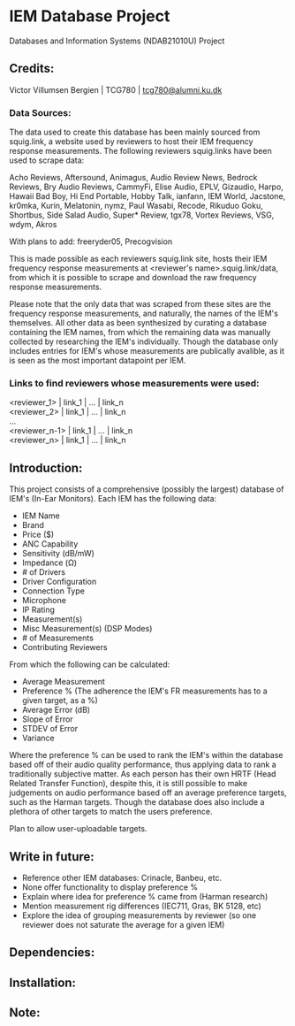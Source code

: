# IEM Database Project
Databases and Information Systems (NDAB21010U) Project

## Credits:
Victor Villumsen Bergien | TCG780 | tcg780@alumni.ku.dk

### Data Sources:
The data used to create this database has been mainly sourced from squig.link, a website used by reviewers to
host their IEM frequency response measurements. The following reviewers squig.links have been used to scrape data:

Acho Reviews, 
Aftersound, 
Animagus, 
Audio Review News, 
Bedrock Reviews, 
Bry Audio Reviews, 
CammyFi, 
Elise Audio, 
EPLV, 
Gizaudio, 
Harpo, 
Hawaii Bad Boy, 
Hi End Portable, 
Hobby Talk, 
ianfann, 
IEM World, 
Jacstone, 
kr0mka, 
Kurin, 
Melatonin, 
nymz, 
Paul Wasabi, 
Recode, 
Rikuduo Goku, 
Shortbus, 
Side Salad Audio, 
Super* Review, 
tgx78, 
Vortex Reviews, 
VSG, 
wdym, 
Akros

With plans to add:
freeryder05, 
Precogvision

This is made possible as each reviewers squig.link site, hosts their IEM frequency response measurements at
<reviewer's name>.squig.link/data, from which it is possible to scrape and download the raw frequency response measurements.

Please note that the only data that was scraped from these sites are the frequency response measurements, and naturally, the names of the IEM's themselves.
All other data as been synthesized by curating a database containing the IEM names, from which the remaining data was manually collected by researching the IEM's individually. Though the database only includes entries for IEM's whose measurements are publically avalible, as it is seen as the most important datapoint per IEM.

### Links to find reviewers whose measurements were used:

<reviewer_1> | link_1 | ... | link_n <br />
<reviewer_2> | link_1 | ... | link_n <br />
... <br />
<reviewer_n-1> | link_1 | ... | link_n <br />
<reviewer_n> | link_1 | ... | link_n

## Introduction:
This project consists of a comprehensive (possibly the largest) database of IEM's (In-Ear Monitors).
Each IEM has the following data:

- IEM Name
- Brand
- Price ($)
- ANC Capability
- Sensitivity (dB/mW)
- Impedance (Ω)
- \# of Drivers
- Driver Configuration
- Connection Type
- Microphone
- IP Rating	
- Measurement(s)
- Misc Measurement(s) (DSP Modes)
- \# of Measurements
- Contributing Reviewers

From which the following can be calculated:

- Average Measurement
- Preference % (The adherence the IEM's FR measurements has to a given target, as a %)
- Average  Error (dB)
- Slope of Error
- STDEV of Error
- Variance

Where the preference % can be used to rank the IEM's within the database based off of their audio quality performance, thus applying data to rank a traditionally subjective matter. As each person has their own HRTF (Head Related Transfer Function), despite this, it is still possible to make judgements on audio performance based off an average preference targets, such as the Harman targets. Though the database does also include a plethora of other targets to match the users preference.

Plan to allow user-uploadable targets.

## Write in future:
- Reference other IEM databases: Crinacle, Banbeu, etc.
- None offer functionality to display preference %
- Explain where idea for preference % came from (Harman research)
- Mention measurement rig differences (IEC711, Gras, BK 5128, etc)
- Explore the idea of grouping measurements by reviewer (so one reviewer does not saturate the average for a given IEM)

## Dependencies:

## Installation:

## Note:

